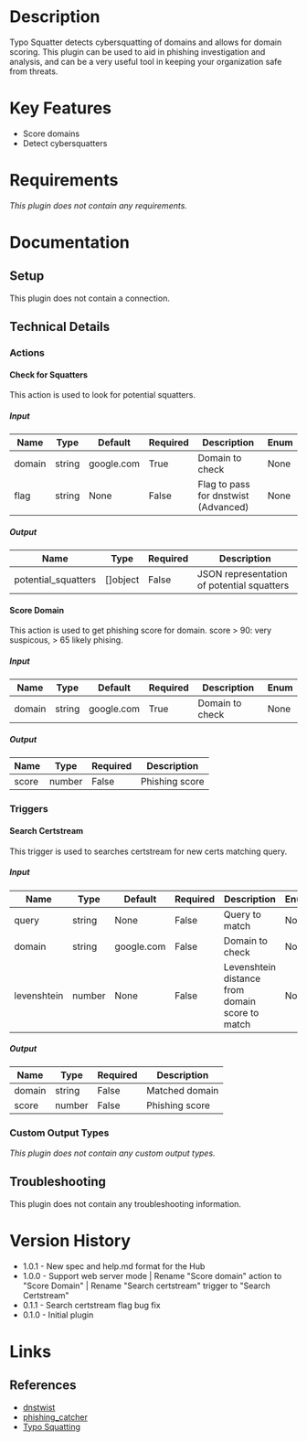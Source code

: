 # Description

Typo Squatter detects cybersquatting of domains and allows for domain scoring. This plugin can be used
to aid in phishing investigation and analysis, and can be a very useful tool in keeping your organization safe
from threats.

# Key Features

* Score domains
* Detect cybersquatters

# Requirements

_This plugin does not contain any requirements._

# Documentation

## Setup

This plugin does not contain a connection.

## Technical Details

### Actions

#### Check for Squatters

This action is used to look for potential squatters.

##### Input

|Name|Type|Default|Required|Description|Enum|
|----|----|-------|--------|-----------|----|
|domain|string|google.com|True|Domain to check|None|
|flag|string|None|False|Flag to pass for dnstwist (Advanced)|None|

##### Output

|Name|Type|Required|Description|
|----|----|--------|-----------|
|potential_squatters|[]object|False|JSON representation of potential squatters|

#### Score Domain

This action is used to get phishing score for domain. score > 90: very suspicous, > 65 likely phising.

##### Input

|Name|Type|Default|Required|Description|Enum|
|----|----|-------|--------|-----------|----|
|domain|string|google.com|True|Domain to check|None|

##### Output

|Name|Type|Required|Description|
|----|----|--------|-----------|
|score|number|False|Phishing score|

### Triggers

#### Search Certstream

This trigger is used to searches certstream for new certs matching query.

##### Input

|Name|Type|Default|Required|Description|Enum|
|----|----|-------|--------|-----------|----|
|query|string|None|False|Query to match|None|
|domain|string|google.com|False|Domain to check|None|
|levenshtein|number|None|False|Levenshtein distance from domain score to match|None|

##### Output

|Name|Type|Required|Description|
|----|----|--------|-----------|
|domain|string|False|Matched domain|
|score|number|False|Phishing score|

### Custom Output Types

_This plugin does not contain any custom output types._

## Troubleshooting

This plugin does not contain any troubleshooting information.

# Version History

* 1.0.1 - New spec and help.md format for the Hub
* 1.0.0 - Support web server mode | Rename "Score domain" action to "Score Domain" | Rename "Search certstream" trigger to "Search Certstream"
* 0.1.1 - Search certstream flag bug fix
* 0.1.0 - Initial plugin

# Links

## References

* [dnstwist](https://github.com/elceef/dnstwist)
* [phishing_catcher](https://github.com/x0rz/phishing_catcher)
* [Typo Squatting](https://en.wikipedia.org/wiki/Typosquatting)

